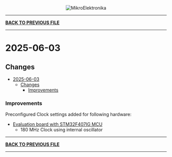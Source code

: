 
<p align="center">
  <img src="http://www.mikroe.com/img/designs/beta/logo_small.png?raw=true" alt="MikroElektronika"/>
</p>

---

**[BACK TO PREVIOUS FILE](../changelog.md)**

---

# 2025-06-03

## Changes

- [2025-06-03](#2025-06-03)
  - [Changes](#changes)
    + [Improvements](#improvements)

### Improvements

Preconfigured Clock settings added for following hardware:

+ [Evaluation board with STM32F407IG MCU](https://www.st.com/content/st_com/en/products/evaluation-tools/product-evaluation-tools/mcu-mpu-eval-tools/stm32-mcu-mpu-eval-tools/stm32-eval-boards/stm3240g-eval.html)
  + 180 MHz Clock using internal oscillator

---

**[BACK TO PREVIOUS FILE](../changelog.md)**

---
